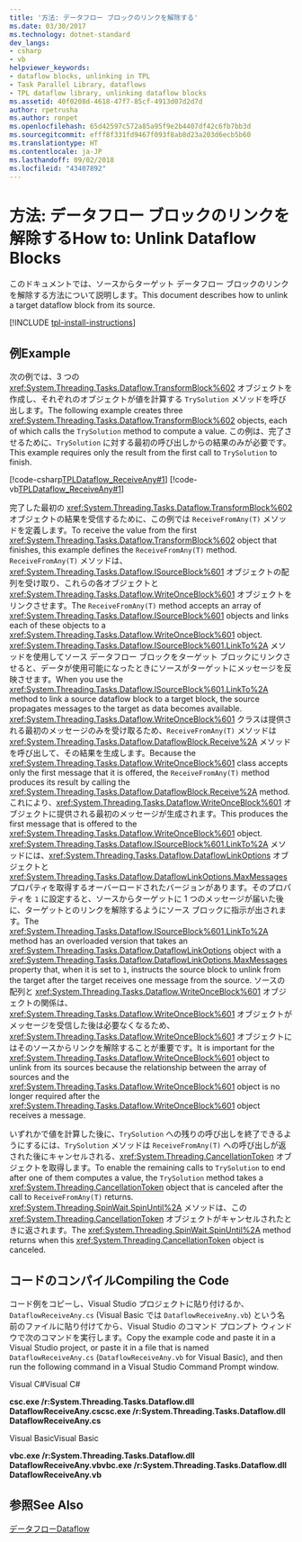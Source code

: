 ```yaml
---
title: '方法: データフロー ブロックのリンクを解除する'
ms.date: 03/30/2017
ms.technology: dotnet-standard
dev_langs:
- csharp
- vb
helpviewer_keywords:
- dataflow blocks, unlinking in TPL
- Task Parallel Library, dataflows
- TPL dataflow library, unlinking dataflow blocks
ms.assetid: 40f0208d-4618-47f7-85cf-4913d07d2d7d
author: rpetrusha
ms.author: ronpet
ms.openlocfilehash: 65d42597c572a85a95f9e2b4407df42c6fb7bb3d
ms.sourcegitcommit: efff8f331fd9467f093f8ab8d23a203d6ecb5b60
ms.translationtype: HT
ms.contentlocale: ja-JP
ms.lasthandoff: 09/02/2018
ms.locfileid: "43407892"
---
```

# <a name="how-to-unlink-dataflow-blocks"></a><span data-ttu-id="e4bba-102">方法: データフロー ブロックのリンクを解除する</span><span class="sxs-lookup"><span data-stu-id="e4bba-102">How to: Unlink Dataflow Blocks</span></span>
<span data-ttu-id="e4bba-103">このドキュメントでは、ソースからターゲット データフロー ブロックのリンクを解除する方法について説明します。</span><span class="sxs-lookup"><span data-stu-id="e4bba-103">This document describes how to unlink a target dataflow block from its source.</span></span>

[!INCLUDE [tpl-install-instructions](../../../includes/tpl-install-instructions.md)]

## <a name="example"></a><span data-ttu-id="e4bba-104">例</span><span class="sxs-lookup"><span data-stu-id="e4bba-104">Example</span></span>  
 <span data-ttu-id="e4bba-105">次の例では、3 つの <xref:System.Threading.Tasks.Dataflow.TransformBlock%602> オブジェクトを作成し、それぞれのオブジェクトが値を計算する `TrySolution` メソッドを呼び出します。</span><span class="sxs-lookup"><span data-stu-id="e4bba-105">The following example creates three <xref:System.Threading.Tasks.Dataflow.TransformBlock%602> objects, each of which calls the `TrySolution` method to compute a value.</span></span> <span data-ttu-id="e4bba-106">この例は、完了させるために、`TrySolution` に対する最初の呼び出しからの結果のみが必要です。</span><span class="sxs-lookup"><span data-stu-id="e4bba-106">This example requires only the result from the first call to `TrySolution` to finish.</span></span>  
  
 [!code-csharp[TPLDataflow_ReceiveAny#1](../../../samples/snippets/csharp/VS_Snippets_Misc/tpldataflow_receiveany/cs/dataflowreceiveany.cs#1)]
 [!code-vb[TPLDataflow_ReceiveAny#1](../../../samples/snippets/visualbasic/VS_Snippets_Misc/tpldataflow_receiveany/vb/dataflowreceiveany.vb#1)]  
  
 <span data-ttu-id="e4bba-107">完了した最初の <xref:System.Threading.Tasks.Dataflow.TransformBlock%602> オブジェクトの結果を受信するために、この例では `ReceiveFromAny(T)` メソッドを定義します。</span><span class="sxs-lookup"><span data-stu-id="e4bba-107">To receive the value from the first <xref:System.Threading.Tasks.Dataflow.TransformBlock%602> object that finishes, this example defines the `ReceiveFromAny(T)` method.</span></span> <span data-ttu-id="e4bba-108">`ReceiveFromAny(T)` メソッドは、<xref:System.Threading.Tasks.Dataflow.ISourceBlock%601> オブジェクトの配列を受け取り、これらの各オブジェクトと <xref:System.Threading.Tasks.Dataflow.WriteOnceBlock%601> オブジェクトをリンクさせます。</span><span class="sxs-lookup"><span data-stu-id="e4bba-108">The `ReceiveFromAny(T)` method accepts an array of <xref:System.Threading.Tasks.Dataflow.ISourceBlock%601> objects and links each of these objects to a <xref:System.Threading.Tasks.Dataflow.WriteOnceBlock%601> object.</span></span> <span data-ttu-id="e4bba-109"><xref:System.Threading.Tasks.Dataflow.ISourceBlock%601.LinkTo%2A> メソッドを使用してソース データフロー ブロックをターゲット ブロックにリンクさせると、データが使用可能になったときにソースがターゲットにメッセージを反映させます。</span><span class="sxs-lookup"><span data-stu-id="e4bba-109">When you use the <xref:System.Threading.Tasks.Dataflow.ISourceBlock%601.LinkTo%2A> method to link a source dataflow block to a target block, the source propagates messages to the target as data becomes available.</span></span> <span data-ttu-id="e4bba-110"><xref:System.Threading.Tasks.Dataflow.WriteOnceBlock%601> クラスは提供される最初のメッセージのみを受け取るため、`ReceiveFromAny(T)` メソッドは <xref:System.Threading.Tasks.Dataflow.DataflowBlock.Receive%2A> メソッドを呼び出して、その結果を生成します。</span><span class="sxs-lookup"><span data-stu-id="e4bba-110">Because the <xref:System.Threading.Tasks.Dataflow.WriteOnceBlock%601> class accepts only the first message that it is offered, the `ReceiveFromAny(T)` method produces its result by calling the <xref:System.Threading.Tasks.Dataflow.DataflowBlock.Receive%2A> method.</span></span> <span data-ttu-id="e4bba-111">これにより、<xref:System.Threading.Tasks.Dataflow.WriteOnceBlock%601> オブジェクトに提供される最初のメッセージが生成されます。</span><span class="sxs-lookup"><span data-stu-id="e4bba-111">This produces the first message that is offered to the <xref:System.Threading.Tasks.Dataflow.WriteOnceBlock%601> object.</span></span> <span data-ttu-id="e4bba-112"><xref:System.Threading.Tasks.Dataflow.ISourceBlock%601.LinkTo%2A> メソッドには、<xref:System.Threading.Tasks.Dataflow.DataflowLinkOptions> オブジェクトと <xref:System.Threading.Tasks.Dataflow.DataflowLinkOptions.MaxMessages> プロパティを取得するオーバーロードされたバージョンがあります。そのプロパティを `1` に設定すると、ソースからターゲットに 1 つのメッセージが届いた後に、ターゲットとのリンクを解除するようにソース ブロックに指示が出されます。</span><span class="sxs-lookup"><span data-stu-id="e4bba-112">The <xref:System.Threading.Tasks.Dataflow.ISourceBlock%601.LinkTo%2A> method has an overloaded version that takes an <xref:System.Threading.Tasks.Dataflow.DataflowLinkOptions> object with a <xref:System.Threading.Tasks.Dataflow.DataflowLinkOptions.MaxMessages> property that, when it is set to `1`, instructs the source block to unlink from the target after the target receives one message from the source.</span></span> <span data-ttu-id="e4bba-113">ソースの配列と <xref:System.Threading.Tasks.Dataflow.WriteOnceBlock%601> オブジェクトの関係は、<xref:System.Threading.Tasks.Dataflow.WriteOnceBlock%601> オブジェクトがメッセージを受信した後は必要なくなるため、<xref:System.Threading.Tasks.Dataflow.WriteOnceBlock%601> オブジェクトにはそのソースからリンクを解除することが重要です。</span><span class="sxs-lookup"><span data-stu-id="e4bba-113">It is important for the <xref:System.Threading.Tasks.Dataflow.WriteOnceBlock%601> object to unlink from its sources because the relationship between the array of sources and the <xref:System.Threading.Tasks.Dataflow.WriteOnceBlock%601> object is no longer required after the <xref:System.Threading.Tasks.Dataflow.WriteOnceBlock%601> object receives a message.</span></span>  
  
 <span data-ttu-id="e4bba-114">いずれかで値を計算した後に、`TrySolution` への残りの呼び出しを終了できるようにするには、`TrySolution` メソッドは `ReceiveFromAny(T)` への呼び出しが返された後にキャンセルされる、<xref:System.Threading.CancellationToken> オブジェクトを取得します。</span><span class="sxs-lookup"><span data-stu-id="e4bba-114">To enable the remaining calls to `TrySolution` to end after one of them computes a value, the `TrySolution` method takes a <xref:System.Threading.CancellationToken> object that is canceled after the call to `ReceiveFromAny(T)` returns.</span></span> <span data-ttu-id="e4bba-115"><xref:System.Threading.SpinWait.SpinUntil%2A> メソッドは、この <xref:System.Threading.CancellationToken> オブジェクトがキャンセルされたときに返されます。</span><span class="sxs-lookup"><span data-stu-id="e4bba-115">The <xref:System.Threading.SpinWait.SpinUntil%2A> method returns when this <xref:System.Threading.CancellationToken> object is canceled.</span></span>  
  
## <a name="compiling-the-code"></a><span data-ttu-id="e4bba-116">コードのコンパイル</span><span class="sxs-lookup"><span data-stu-id="e4bba-116">Compiling the Code</span></span>  
 <span data-ttu-id="e4bba-117">コード例をコピーし、Visual Studio プロジェクトに貼り付けるか、`DataflowReceiveAny.cs` (Visual Basic では `DataflowReceiveAny.vb`) という名前のファイルに貼り付けてから、Visual Studio のコマンド プロンプト ウィンドウで次のコマンドを実行します。</span><span class="sxs-lookup"><span data-stu-id="e4bba-117">Copy the example code and paste it in a Visual Studio project, or paste it in a file that is named `DataflowReceiveAny.cs` (`DataflowReceiveAny.vb` for Visual Basic), and then run the following command in a Visual Studio Command Prompt window.</span></span>  
  
 <span data-ttu-id="e4bba-118">Visual C#</span><span class="sxs-lookup"><span data-stu-id="e4bba-118">Visual C#</span></span>  
  
 <span data-ttu-id="e4bba-119">**csc.exe /r:System.Threading.Tasks.Dataflow.dll DataflowReceiveAny.cs**</span><span class="sxs-lookup"><span data-stu-id="e4bba-119">**csc.exe /r:System.Threading.Tasks.Dataflow.dll DataflowReceiveAny.cs**</span></span>  
  
 <span data-ttu-id="e4bba-120">Visual Basic</span><span class="sxs-lookup"><span data-stu-id="e4bba-120">Visual Basic</span></span>  
  
 <span data-ttu-id="e4bba-121">**vbc.exe /r:System.Threading.Tasks.Dataflow.dll DataflowReceiveAny.vb**</span><span class="sxs-lookup"><span data-stu-id="e4bba-121">**vbc.exe /r:System.Threading.Tasks.Dataflow.dll DataflowReceiveAny.vb**</span></span>  

## <a name="see-also"></a><span data-ttu-id="e4bba-122">参照</span><span class="sxs-lookup"><span data-stu-id="e4bba-122">See Also</span></span>  
 [<span data-ttu-id="e4bba-123">データフロー</span><span class="sxs-lookup"><span data-stu-id="e4bba-123">Dataflow</span></span>](../../../docs/standard/parallel-programming/dataflow-task-parallel-library.md)
